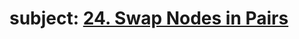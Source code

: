 # subject: <a href="https://leetcode.com/problems/swap-nodes-in-pairs/description/?envType=study-plan-v2&envId=top-100-liked">24. Swap Nodes in Pairs</a>

